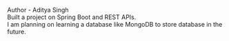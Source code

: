 Author - Aditya Singh
<br>
Built a project on Spring Boot and REST APIs.
<br>
I am planning on learning a database like MongoDB to store database in the future.

